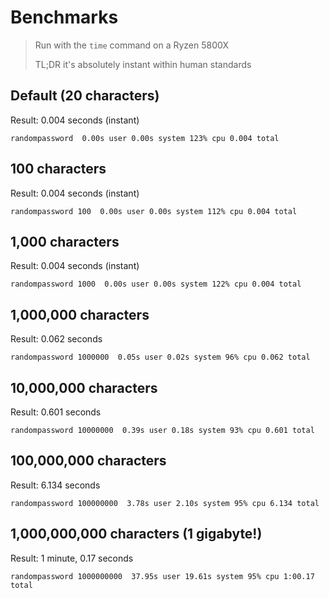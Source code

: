 # Benchmarks
> Run with the `time` command on a Ryzen 5800X
> 
> TL;DR it's absolutely instant within human standards

## Default (20 characters)
Result: 0.004 seconds (instant)
```
randompassword  0.00s user 0.00s system 123% cpu 0.004 total
```

## 100 characters
Result: 0.004 seconds (instant)
```
randompassword 100  0.00s user 0.00s system 112% cpu 0.004 total
```

## 1,000 characters
Result: 0.004 seconds (instant)
```
randompassword 1000  0.00s user 0.00s system 122% cpu 0.004 total
```

## 1,000,000 characters
Result: 0.062 seconds
```
randompassword 1000000  0.05s user 0.02s system 96% cpu 0.062 total
```

## 10,000,000 characters
Result: 0.601 seconds
```
randompassword 10000000  0.39s user 0.18s system 93% cpu 0.601 total
```

## 100,000,000 characters
Result: 6.134 seconds
```
randompassword 100000000  3.78s user 2.10s system 95% cpu 6.134 total
```

## 1,000,000,000 characters (1 gigabyte!)
Result: 1 minute, 0.17 seconds
```
randompassword 1000000000  37.95s user 19.61s system 95% cpu 1:00.17 total
```
